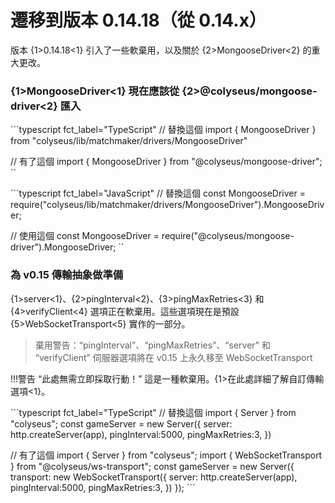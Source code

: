 # 遷移到版本 0.14.18（從 0.14.x）

版本 {1>0.14.18<1} 引入了一些軟棄用，以及關於 {2>MongooseDriver<2} 的重大更改。

### {1>MongooseDriver<1} 現在應該從 {2>@colyseus/mongoose-driver<2} 匯入

\`\`\`typescript fct\_label="TypeScript" // 替換這個 import { MongooseDriver } from "colyseus/lib/matchmaker/drivers/MongooseDriver"

// 有了這個 import { MongooseDriver } from "@colyseus/mongoose-driver"; \`\`

\`\`\`typescript fct\_label="JavaScript" // 替換這個 const MongooseDriver = require("colyseus/lib/matchmaker/drivers/MongooseDriver").MongooseDriver;

// 使用這個 const MongooseDriver = require("@colyseus/mongoose-driver").MongooseDriver; \`\`

### 為 v0.15 傳輸抽象做準備

{1>server<1}、{2>pingInterval<2}、{3>pingMaxRetries<3} 和 {4>verifyClient<4} 選項正在軟棄用。這些選項現在是預設 {5>WebSocketTransport<5} 實作的一部分。

> 棄用警告：“pingInterval”、“pingMaxRetries”、“server” 和 “verifyClient” 伺服器選項將在 v0.15 上永久移至 WebSocketTransport

!!!警告 “此處無需立即採取行動！” 這是一種軟棄用。{1>在此處詳細了解自訂傳輸選項<1}。

\`\`\`typescript fct\_label="TypeScript" // 替換這個 import { Server } from "colyseus"; const gameServer = new Server({ server: http.createServer(app), pingInterval:5000, pingMaxRetries:3, })

// 有了這個  import { Server } from "colyseus"; import { WebSocketTransport } from "@colyseus/ws-transport"; const gameServer = new Server({ transport: new WebSocketTransport({ server: http.createServer(app), pingInterval:5000, pingMaxRetries:3, }) }); \`\`\`
